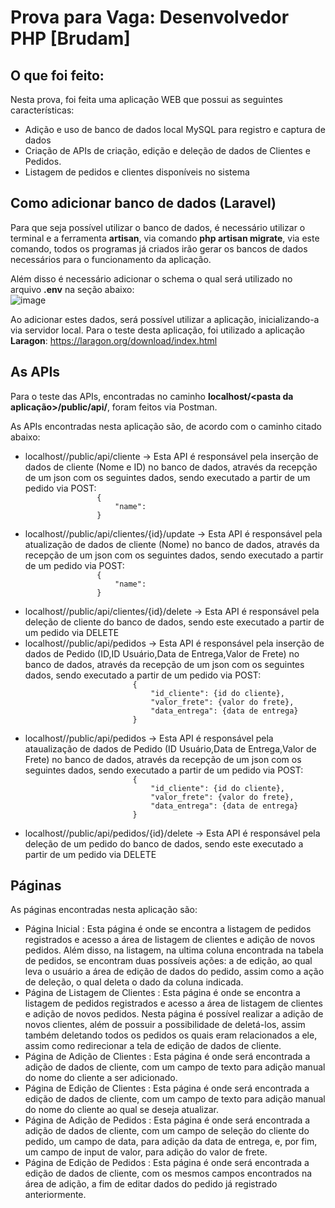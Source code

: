 # Prova para Vaga: Desenvolvedor PHP [Brudam]

## O que foi feito:
Nesta prova, foi feita uma aplicação WEB que possui as seguintes características:
<ul>
    <li>
        Adição e uso de banco de dados local MySQL para registro e captura de dados
    </li>
    <li>
        Criação de APIs de criação, edição e deleção de dados de Clientes e Pedidos.
    </li>
    <li>
        Listagem de pedidos e clientes disponíveis no sistema
    </li>
</ul>

## Como adicionar banco de dados (Laravel)

Para que seja possível utilizar o banco de dados, é necessário utilizar o terminal e a ferramenta **artisan**, via comando **php artisan migrate**, via este comando, todos os programas já criados irão gerar os bancos de dados necessários para o funcionamento da aplicação.

Além disso é necessário adicionar o schema o qual será utilizado no arquivo **.env** na seção abaixo:<br>
![image](https://github.com/MateusABG/prova_entrevista_laravel/assets/50017946/f71df8ec-2228-4e16-be13-6a3d3cda390a)

Ao adicionar estes dados, será possível utilizar a aplicação, inicializando-a via servidor local. 
Para o teste desta aplicação, foi utilizado a aplicação **Laragon**: https://laragon.org/download/index.html  

## As APIs
Para o teste das APIs, encontradas no caminho **localhost/<pasta da aplicação>/public/api/<caminho da api>**, foram feitos via Postman.

As APIs encontradas nesta aplicação são, de acordo com o caminho citado abaixo:
<ul>
    <li>
        localhost/<pasta da aplicação>/public/api/cliente -> Esta API é responsável pela inserção de dados de cliente (Nome e ID) no banco de dados, através da recepção de um json com os seguintes dados, sendo executado a partir de um pedido via POST:
            <code>
                {
                    "name":<Nome aqui>
                }
            </code> 
    </li>    
    <li>
        localhost/<pasta da aplicação>/public/api/clientes/{id}/update -> Esta API é responsável pela atualização de dados de cliente (Nome) no banco de dados, através da recepção de um json com os seguintes dados, sendo executado a partir de um pedido via POST:
            <code>
                {
                    "name":<Nome aqui>
                }
            </code>
    </li>
    <li>
        localhost/<pasta da aplicação>/public/api/clientes/{id}/delete -> Esta API é responsável pela deleção de cliente do banco de dados, sendo este executado a partir de um pedido via DELETE
    </li>   
    <li>
         localhost/<pasta da aplicação>/public/api/pedidos -> Esta API é responsável pela inserção de dados de Pedido (ID,ID Usuário,Data de Entrega,Valor de Frete) no banco de dados, através da recepção de um json com os seguintes dados, sendo executado a partir de um pedido via POST:
                    <code>
                        {
                            "id_cliente": {id do cliente},
                            "valor_frete": {valor do frete},
                            "data_entrega": {data de entrega}
                        }
                    </code>
    </li>
    <li> 
         localhost/<pasta da aplicação>/public/api/pedidos -> Esta API é responsável pela ataualização de dados de Pedido (ID Usuário,Data de Entrega,Valor de Frete) no banco de dados, através da recepção de um json com os seguintes dados, sendo executado a partir de um pedido via POST:
                    <code>
                        {
                            "id_cliente": {id do cliente},
                            "valor_frete": {valor do frete},
                            "data_entrega": {data de entrega}
                        }
                    </code>
    </li>
    <li>
        localhost/<pasta da aplicação>/public/api/pedidos/{id}/delete -> Esta API é responsável pela deleção de um pedido do banco de dados, sendo este executado a partir de um pedido via DELETE 
    </li>
</ul>

## Páginas
As páginas encontradas nesta aplicação são:

<ul>
    <li>
        <bold> Página Inicial </bold>: Esta página é onde se encontra a listagem de pedidos registrados e acesso a área de listagem de clientes e adição de novos pedidos. Além disso, na listagem, na ultima coluna encontrada na tabela de pedidos, se encontram duas possíveis ações: a de edição, ao qual leva o usuário a área de edição de dados do pedido, assim como a ação de deleção, o qual deleta o dado da coluna indicada.
    </li>
    <li>
        <bold> Página de Listagem de Clientes </bold>: Esta página é onde se encontra a listagem de pedidos registrados e acesso a área de listagem de clientes e adição de novos pedidos. Nesta página é possível realizar a adição de novos clientes, além de possuir a possibilidade de deletá-los, assim também deletando todos os pedidos os quais eram relacionados a ele, assim como redirecionar a tela de edição de dados de cliente.
    </li>
    <li>
        <bold> Página de Adição de Clientes </bold>: Esta página é onde será encontrada a adição de dados de cliente, com um campo de texto para adição manual do nome do cliente a ser adicionado.
    </li>
    <li>
        <bold> Página de Edição de Clientes </bold>: Esta página é onde será encontrada a edição de dados de cliente, com um campo de texto para adição manual do nome do cliente ao qual se deseja atualizar.
    </li>
    <li>
        <bold> Página de Adição de Pedidos </bold>: Esta página é onde será encontrada a adição de dados de cliente, com um campo de seleção do cliente do pedido, um campo de data, para adição da data de entrega, e, por fim, um campo de input de valor, para adição do valor de frete.
    </li>
    <li>
        <bold> Página de Edição de Pedidos </bold>: Esta página é onde será encontrada a edição de dados de cliente, com os mesmos campos encontrados na área de adição, a fim de editar dados do pedido já registrado anteriormente.
    </li>
</ul>
